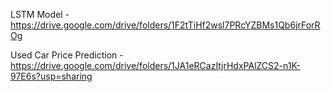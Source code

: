 LSTM Model -  https://drive.google.com/drive/folders/1F2tTiHf2wsl7PRcYZBMs1Qb6jrForROg


Used Car Price Prediction - https://drive.google.com/drive/folders/1JA1eRCazItjrHdxPAlZCS2-n1K-97E6s?usp=sharing
